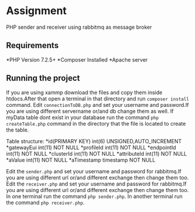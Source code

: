 # Assignment
PHP sender and receiver using rabbitmq as message broker

## Requirements
  *PHP Version 7.2.5+
  *Composer Installed
  *Apache server

## Running the project
If you are using xammp download the files and copy them inside htdocs.After that open a terminal in that directory and run `composer install` command.
Edit `connectionToDB.php` and set your username and password.If you are using different servername or/and db change them as well.
If myData table dont exist in your database run the command `php createTable.php` command in the directory that the file is located to create the table.

Table structure:
  *id(PRIMARY KEY) int(6) UNSIGNED,AUTO_INCREMENT
  *gatewayEui int(11) NOT NULL
  *profileId int(11) NOT NULL
  *endpointId int(11) NOT NULL
  *clusterId int(11) NOT NULL
  *attributeId int(11) NOT NULL
  *aValue int(11) NOT NULL
  *aTimestamp timestamp NOT NULL
  
Edit the `sender.php` and set your username and password for rabbitmq.If you are using different url or/and different exchange then change them too.
Edit the `receiver.php` and set your username and password for rabbitmq.If you are using different url or/and different exchange then change them too.
In one terminal run the command `php sender.php`.
In another terminal run the command `php receiver.php`.
